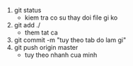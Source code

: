 1.  git status
    - kiem tra co su thay doi file gi ko
2. git add ./
    - them tat ca
3. git commit -m "tuy theo tab do lam gi"
4. git push origin master
    - tuy theo nhanh cua minh
  